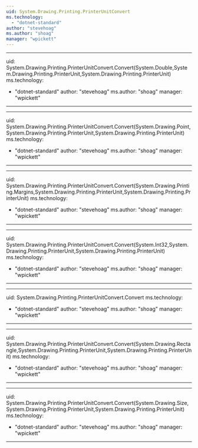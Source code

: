 ```yaml
---
uid: System.Drawing.Printing.PrinterUnitConvert
ms.technology: 
  - "dotnet-standard"
author: "stevehoag"
ms.author: "shoag"
manager: "wpickett"
---
```


---
uid: System.Drawing.Printing.PrinterUnitConvert.Convert(System.Double,System.Drawing.Printing.PrinterUnit,System.Drawing.Printing.PrinterUnit)
ms.technology: 
  - "dotnet-standard"
author: "stevehoag"
ms.author: "shoag"
manager: "wpickett"
---

---
uid: System.Drawing.Printing.PrinterUnitConvert.Convert(System.Drawing.Point,System.Drawing.Printing.PrinterUnit,System.Drawing.Printing.PrinterUnit)
ms.technology: 
  - "dotnet-standard"
author: "stevehoag"
ms.author: "shoag"
manager: "wpickett"
---

---
uid: System.Drawing.Printing.PrinterUnitConvert.Convert(System.Drawing.Printing.Margins,System.Drawing.Printing.PrinterUnit,System.Drawing.Printing.PrinterUnit)
ms.technology: 
  - "dotnet-standard"
author: "stevehoag"
ms.author: "shoag"
manager: "wpickett"
---

---
uid: System.Drawing.Printing.PrinterUnitConvert.Convert(System.Int32,System.Drawing.Printing.PrinterUnit,System.Drawing.Printing.PrinterUnit)
ms.technology: 
  - "dotnet-standard"
author: "stevehoag"
ms.author: "shoag"
manager: "wpickett"
---

---
uid: System.Drawing.Printing.PrinterUnitConvert.Convert
ms.technology: 
  - "dotnet-standard"
author: "stevehoag"
ms.author: "shoag"
manager: "wpickett"
---

---
uid: System.Drawing.Printing.PrinterUnitConvert.Convert(System.Drawing.Rectangle,System.Drawing.Printing.PrinterUnit,System.Drawing.Printing.PrinterUnit)
ms.technology: 
  - "dotnet-standard"
author: "stevehoag"
ms.author: "shoag"
manager: "wpickett"
---

---
uid: System.Drawing.Printing.PrinterUnitConvert.Convert(System.Drawing.Size,System.Drawing.Printing.PrinterUnit,System.Drawing.Printing.PrinterUnit)
ms.technology: 
  - "dotnet-standard"
author: "stevehoag"
ms.author: "shoag"
manager: "wpickett"
---
